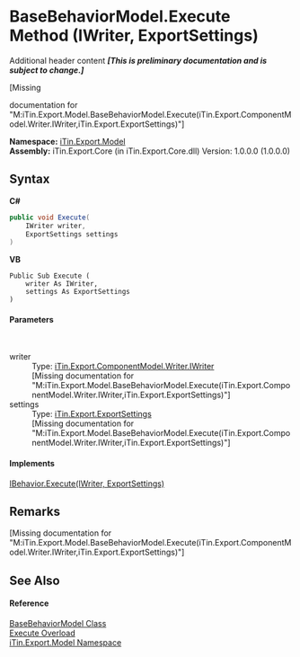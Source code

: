 # BaseBehaviorModel.Execute Method (IWriter, ExportSettings)
Additional header content _**\[This is preliminary documentation and is subject to change.\]**_

\[Missing <summary> documentation for "M:iTin.Export.Model.BaseBehaviorModel.Execute(iTin.Export.ComponentModel.Writer.IWriter,iTin.Export.ExportSettings)"\]

**Namespace:**&nbsp;<a href="ef57ffcc-e95e-b212-5a46-9aa6f5a3511f">iTin.Export.Model</a><br />**Assembly:**&nbsp;iTin.Export.Core (in iTin.Export.Core.dll) Version: 1.0.0.0 (1.0.0.0)

## Syntax

**C#**<br />
``` C#
public void Execute(
	IWriter writer,
	ExportSettings settings
)
```

**VB**<br />
``` VB
Public Sub Execute ( 
	writer As IWriter,
	settings As ExportSettings
)
```


#### Parameters
&nbsp;<dl><dt>writer</dt><dd>Type: <a href="4a4ec51e-0091-39cb-54a3-b986f5b6ed9a">iTin.Export.ComponentModel.Writer.IWriter</a><br />\[Missing <param name="writer"/> documentation for "M:iTin.Export.Model.BaseBehaviorModel.Execute(iTin.Export.ComponentModel.Writer.IWriter,iTin.Export.ExportSettings)"\]</dd><dt>settings</dt><dd>Type: <a href="d8d655e9-5d05-0438-ab78-0c8d4761dd06">iTin.Export.ExportSettings</a><br />\[Missing <param name="settings"/> documentation for "M:iTin.Export.Model.BaseBehaviorModel.Execute(iTin.Export.ComponentModel.Writer.IWriter,iTin.Export.ExportSettings)"\]</dd></dl>

#### Implements
<a href="db6f6ad1-15ca-a734-c34d-dd25492ed563">IBehavior.Execute(IWriter, ExportSettings)</a><br />

## Remarks
\[Missing <remarks> documentation for "M:iTin.Export.Model.BaseBehaviorModel.Execute(iTin.Export.ComponentModel.Writer.IWriter,iTin.Export.ExportSettings)"\]

## See Also


#### Reference
<a href="f9334797-bdc1-1e81-7c19-cea545d52cb6">BaseBehaviorModel Class</a><br /><a href="c662399c-ea00-1359-17e4-fd95c9de3992">Execute Overload</a><br /><a href="ef57ffcc-e95e-b212-5a46-9aa6f5a3511f">iTin.Export.Model Namespace</a><br />